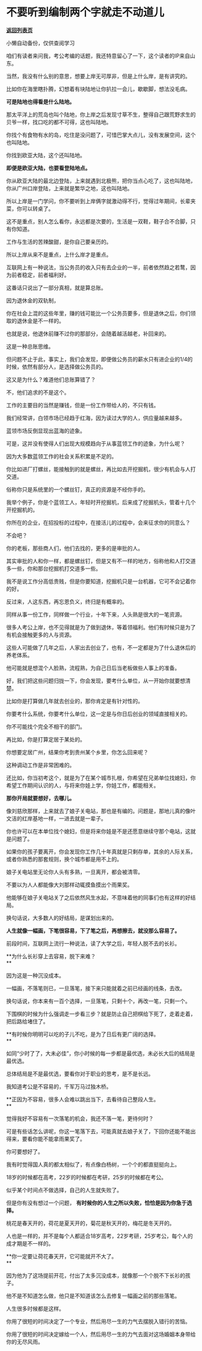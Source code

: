 # 不要听到编制两个字就走不动道儿

[**返回列表页**](/gzh/记忆承载)

小懒自动备份，仅供查阅学习

咱们有读者来问我，考公考编的话题，我还特意留心了一下，这个读者的IP来自山东。  

当然，我没有什么别的意思，想要上岸无可厚非，但是上什么岸，是有讲究的。  

比如你在海里瞎扑腾，幻想着有块陆地让你扒拉一会儿，歇歇脚，想法没毛病。  

 **可是陆地也得看是什么陆地。**

那太平洋上的荒岛也叫个陆地，你上岸之后发现寸草不生，整得自己跟荒野求生的贝爷一样，找口吃的都不可得，这也叫陆地。

你找个有食物有水的岛，吃住是没问题了，可惜巴掌大点儿，没有发展空间，这个也叫陆地。

你找到欧亚大陆，这个还叫陆地。

 **即便是欧亚大陆，也要看登陆地点。**

你从欧亚大陆的最北边登陆，上来就遇到北极熊，把你当点心吃了，这也叫陆地，你从广州口岸登陆，上来就是繁华之地，这也叫陆地。

所以上岸是一门学问，你不要听到上岸俩字就激动得不行，觉得过年期间，长辈夹菜，你可以转桌了。

这不是重点，别人怎么看你，永远都是次要的，生活是一双鞋，鞋子合不合脚，只有你知道。

工作与生活的苦辣酸甜，是你自己要亲历的。

所以上岸从来不是重点，上什么岸才是重点。

互联网上有一种说法，当公务员的收入只有去企业的一半，前者依然趋之若鹜，因为前者稳定，前者福利好。

这番话只说出了一部分真相，就是算总账。

因为退休金的双轨制，

你在社会上混的这些年里，赚的钱可能比一个公务员要多，但是退休之后，你们领取的退休金是不一样的。  

也就是说，他退休前赚不过你的那部分，会随着越活越老，补回来的。

这是一种总账思维。

但问题不止于此，事实上，我们会发现，即便做公务员的薪水只有进企业的1/4的时候，依然有部分人，是选择做公务员的。

这又是为什么？难道他们总账算错了？

不，他们追求的不是这个。

工作的主要目的当然是赚钱，但是一份工作带给人的，不只有钱。

我们经常讲，白领市场已经趋于红海，因为读过大学的人，供应量越来越多。

蓝领市场反倒显现出蓝海的迹象。

可是，这并没有使得人们出现大规模趋向于从事蓝领工作的迹象，为什么呢？

因为大多数蓝领工作的社会关系积累是不足的。  

你比如进厂打螺丝，能接触到的就是螺丝，再比如去开挖掘机，很少有机会与人打交道。  

俗称你只是系统里的一个螺丝钉，真正的资源是不经你手的。  

我举个例子，你是个蓝领工人，年轻时开挖掘机，后来成了挖掘机头，管着十几个开挖掘机的。  

你所在的企业，在招投标的过程中，在接活儿的过程中，会来征求你的同意么？

不会吧？

你的老板，那些商人们，他们去找的，更多的是审批的人。  

其实审批的人和你一样，都是螺丝钉，但是又有不一样的地方，俗称他和人打交道多一些，你和那台挖掘机打交道多一些。

我不是说工作分高低贵贱，但是你要知道，挖掘机只是一台机器，它可不会记着你的好。  

反过来，人这东西，再忘恩负义，终归是有概率的。

同样从事一份工作，同样做一个行业，十年下来，人头熟是很大的一笔资源。  

很多人考公上岸，也不见得就是为了做到退休，等着领福利。他们有时候只是为了有机会接触更多的人与资源。

这些人可能做了几年之后，人家出去创业了，也有，不一定都是为了什么退休后的养老体系。  

他可能就是想混个人脸熟，流程熟，为自己日后当老板做些人事上的准备。  

好，我们把这些问题归拢一下，你会发现，要考什么单位，从一开始你就要想清楚。  

比如你是打算做几年就去创业的，那你肯定是有针对性的。  

你要考什么系统，你要考什么单位，这一定是与你日后创业的领域直接相关的。  

你不可能找个完全不相干的部门。  

再比如，你是打算定居于某处的。

你想要定居广州，结果你考到贵州某个乡里，你怎么回来呢？  

这种调动工作是非常困难的。  

还比如，你当初考这个，就是为了在某个城市扎根，你希望在兄弟单位找媳妇，你希望工作期间认识的人，与将来你娃上学，你娃工作，都能相关。  

 **那你开局就要想好，去哪儿。**

像刘慈欣那样，上来就去了娘子关电站，那也是有编的。问题是，那地儿真的像叶文洁的红岸基地一样，一进去就是一辈子。

你也许可以在本单位找个媳妇，但是将来你娃是不是还愿意继续守那个电站，这就是问题了。  

如果你的孩子要离开，你会发现你工作几十年真就是只剩存单，其余的人际关系，或者你熟悉的那套规则，换个城市都是用不上的。  

娘子关电站里无论你人头有多熟，一旦离开，都会被清零。  

不要以为人人都能像大刘那样动辄摸鱼摸出个雨果奖。  

他能够在娘子关电站关了之后依然风生水起，不意味着他的同事们也有这样的好结局。

换句话说，大多数人的好结局，是谋划出来的。  

 **人生就像一幅画，下笔很容易，下了笔之后，再想擦去，就没那么容易了。**  

前段时间，互联网上流行一种说法，读了大学之后，年轻人脱不去的长衫。  

 **为什么长衫穿上去容易，脱下来难？  
**

因为这是一种沉没成本。

一幅画，不落笔则已，一旦落笔，接下来只能就着之前已经画的线条，去改。  

换句话说，你本来有一百个选择，一旦落笔，只剩十个，再改一笔，只剩一个。  

下围棋的时候为什么强调走一步看三步？就是防止自己把棋给下死了，走着走着，把后路给堵住了。

 **有时候你明明可以吃的子儿不吃，是为了日后有更广阔的选择。  
**

如同“少时了了，大未必佳”，你小时候的每一步都是最优选，未必长大后的结局是最优选。  

总体结局是不是最优选，要看你对于职业的思考，是不是长远。  

我知道考公是不容易的，千军万马过独木桥。  

 **正因为不容易，很多人会难以跳出当下，去看待自己整段人生。  
**

觉得我好不容易有一次落笔的机会，我还不落一笔，更待何时？  

可是有些话怎么讲呢，你这一笔落下去，可能真就去娘子关了，下回你还能不能出得来，要看你能不能拿雨果奖了。

你可要想好了。  

我有时觉得国人真的都太相似了，有点像白杨树，一个个的都直挺挺向上。  

18岁的时候都在高考，22岁的时候都在考研，25岁的时候都在考公。  

似乎某个时间点不做选择，自己的人生就失败了。  

但是你有没有想过一个问题， **有时候你的人生之所以失败，恰恰是因为你急于选择。**  

桃花是春天开的，荷花是夏天开的，菊花是秋天开的，梅花是冬天开的。

人也是一样的，并不是每个人都适合18岁高考，22岁考研，25岁考公，每个人的成才期是不一样的。  

 **你一定要让荷花春天开，它可能就开不大了。  
**

因为他为了这场提前开花，付出了太多沉没成本，就像那一个个脱不下长衫的孩子。  

他不是不知道怎么做，他只是不知道该怎么去修复一幅画之前的那些落笔。

人生很多时候都是这样。  

你用了很短的时间决定了一个专业，然后用尽一生的力气去摆脱入错行的苦恼。

你用了很短的时间决定嫁给一个人，然后用尽一生的力气去面对这场婚姻本身带给你的无尽风雨。

